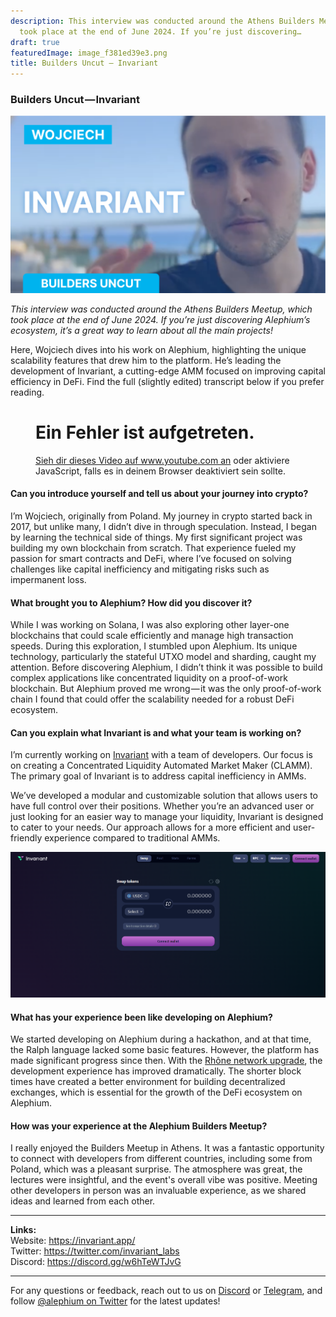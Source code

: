```yaml
---
description: This interview was conducted around the Athens Builders Meetup, which
  took place at the end of June 2024. If you’re just discovering…
draft: true
featuredImage: image_f381ed39e3.png
title: Builders Uncut — Invariant
---
```


### Builders Uncut — Invariant

![](image_f381ed39e3.png)

_This interview was conducted around the Athens Builders Meetup, which took place at the end of June 2024. If you’re just discovering Alephium’s ecosystem, it’s a great way to learn about all the main projects!_

Here, Wojciech dives into his work on Alephium, highlighting the unique scalability features that drew him to the platform. He’s leading the development of Invariant, a cutting-edge AMM focused on improving capital efficiency in DeFi. Find the full (slightly edited) transcript below if you prefer reading.

<figure id="72f3" class="graf graf--figure graf--iframe graf-after--p">

<h1 id="ein-fehler-ist-aufgetreten." class="message">Ein Fehler ist aufgetreten.</h1>
<a href="https://www.youtube.com/watch?v=3pBJdY6dTKI" target="_blank">Sieh dir dieses Video auf www.youtube.com an</a> oder aktiviere JavaScript, falls es in deinem Browser deaktiviert sein sollte.
</figure>

#### Can you introduce yourself and tell us about your journey into crypto?

I’m Wojciech, originally from Poland. My journey in crypto started back in 2017, but unlike many, I didn’t dive in through speculation. Instead, I began by learning the technical side of things. My first significant project was building my own blockchain from scratch. That experience fueled my passion for smart contracts and DeFi, where I’ve focused on solving challenges like capital inefficiency and mitigating risks such as impermanent loss.

#### What brought you to Alephium? How did you discover it?

While I was working on Solana, I was also exploring other layer-one blockchains that could scale efficiently and manage high transaction speeds. During this exploration, I stumbled upon Alephium. Its unique technology, particularly the stateful UTXO model and sharding, caught my attention. Before discovering Alephium, I didn’t think it was possible to build complex applications like concentrated liquidity on a proof-of-work blockchain. But Alephium proved me wrong — it was the only proof-of-work chain I found that could offer the scalability needed for a robust DeFi ecosystem.

#### Can you explain what Invariant is and what your team is working on?

I’m currently working on <a href="https://invariant.app/swap" class="markup--anchor markup--p-anchor" data-href="https://invariant.app/swap" rel="noopener" target="_blank">Invariant</a> with a team of developers. Our focus is on creating a Concentrated Liquidity Automated Market Maker (CLAMM). The primary goal of Invariant is to address capital inefficiency in AMMs.

We’ve developed a modular and customizable solution that allows users to have full control over their positions. Whether you’re an advanced user or just looking for an easier way to manage your liquidity, Invariant is designed to cater to your needs. Our approach allows for a more efficient and user-friendly experience compared to traditional AMMs.

![](image_0bde1efe0b.png)

#### What has your experience been like developing on Alephium?

We started developing on Alephium during a hackathon, and at that time, the Ralph language lacked some basic features. However, the platform has made significant progress since then. With the <a href="https://medium.com/@alephium/rh%C3%B4ne-network-upgrade-activated-cbeb298585fe" class="markup--anchor markup--p-anchor" data-href="https://medium.com/@alephium/rh%C3%B4ne-network-upgrade-activated-cbeb298585fe" target="_blank">Rhône network upgrade</a>, the development experience has improved dramatically. The shorter block times have created a better environment for building decentralized exchanges, which is essential for the growth of the DeFi ecosystem on Alephium.

#### How was your experience at the Alephium Builders Meetup?

I really enjoyed the Builders Meetup in Athens. It was a fantastic opportunity to connect with developers from different countries, including some from Poland, which was a pleasant surprise. The atmosphere was great, the lectures were insightful, and the event's overall vibe was positive. Meeting other developers in person was an invaluable experience, as we shared ideas and learned from each other.

---

**Links:**  
Website: <a href="https://invariant.app/" class="markup--anchor markup--p-anchor" data-href="https://invariant.app/" rel="nofollow noopener" target="_blank">https://invariant.app/</a>  
Twitter: <a href="https://twitter.com/invariant_labs" class="markup--anchor markup--p-anchor" data-href="https://twitter.com/invariant_labs" rel="nofollow noopener" target="_blank">https://twitter.com/invariant_labs</a>  
Discord: <a href="https://discord.gg/w6hTeWTJvG" class="markup--anchor markup--p-anchor" data-href="https://discord.gg/w6hTeWTJvG" rel="nofollow noopener" target="_blank">https://discord.gg/w6hTeWTJvG</a>

---

For any questions or feedback, reach out to us on <a href="http://alephium.org/discord" class="markup--anchor markup--p-anchor" data-href="http://alephium.org/discord" rel="noopener ugc nofollow noopener" target="_blank">Discord</a> or <a href="https://t.me/alephiumgroup" class="markup--anchor markup--p-anchor" data-href="https://t.me/alephiumgroup" rel="noopener ugc nofollow noopener" target="_blank">Telegram</a>, and follow <a href="https://x.com/alephium" class="markup--anchor markup--p-anchor" data-href="https://x.com/alephium" rel="noopener ugc nofollow noopener" target="_blank">@alephium on Twitter</a> for the latest updates!
